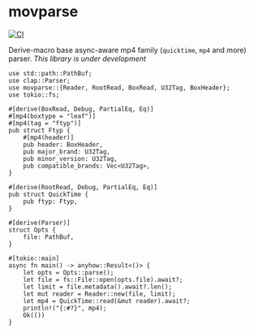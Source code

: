 # movparse

[![CI](https://github.com/namachan10777/movparse/actions/workflows/ci.yml/badge.svg)](https://github.com/namachan10777/movparse/actions/workflows/ci.yml)

Derive-macro base async-aware mp4 family (`quicktime`, `mp4` and more) parser.
*This library is under development*

```rust, no_run
use std::path::PathBuf;
use clap::Parser;
use movparse::{Reader, RootRead, BoxRead, U32Tag, BoxHeader};
use tokio::fs;

#[derive(BoxRead, Debug, PartialEq, Eq)]
#[mp4(boxtype = "leaf")]
#[mp4(tag = "ftyp")]
pub struct Ftyp {
    #[mp4(header)]
    pub header: BoxHeader,
    pub major_brand: U32Tag,
    pub minor_version: U32Tag,
    pub compatible_brands: Vec<U32Tag>,
}

#[derive(RootRead, Debug, PartialEq, Eq)]
pub struct QuickTime {
    pub ftyp: Ftyp,
}

#[derive(Parser)]
struct Opts {
    file: PathBuf,
}

#[tokio::main]
async fn main() -> anyhow::Result<()> {
    let opts = Opts::parse();
    let file = fs::File::open(opts.file).await?;
    let limit = file.metadata().await?.len();
    let mut reader = Reader::new(file, limit);
    let mp4 = QuickTime::read(&mut reader).await?;
    println!("{:#?}", mp4);
    Ok(())
}
```
